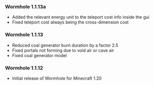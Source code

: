 ### Wormhole 1.1.13a
- Added the relevant energy unit to the teleport cost info inside the gui
- Fixed teleport cost always being the cross-dimension cost

### Wormhole 1.1.13
- Reduced coal generator burn duration by a factor 2.5
- Fixed portals not forming due to void air or cave air
- Fixed coal generator model

### Wormhole 1.1.12
- Initial release of Wormhole for Minecraft 1.20
